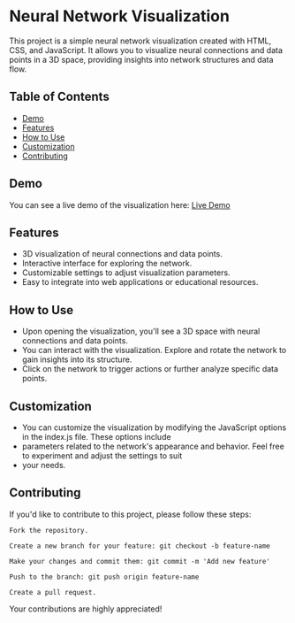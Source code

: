 # Neural Network Visualization

This project is a simple neural network visualization created with HTML, CSS, and JavaScript. It allows you to visualize neural connections and data points in a 3D space, providing insights into network structures and data flow.

## Table of Contents

- [Demo](#demo)
- [Features](#features)
- [How to Use](#how-to-use)
- [Customization](#customization)
- [Contributing](#contributing)

## Demo

You can see a live demo of the visualization here: [Live Demo](https://kozuedoingregression.github.io/Neural-Network-visualization/)

## Features

- 3D visualization of neural connections and data points.
- Interactive interface for exploring the network.
- Customizable settings to adjust visualization parameters.
- Easy to integrate into web applications or educational resources.

## How to Use

- Upon opening the visualization, you'll see a 3D space with neural connections and data points.
- You can interact with the visualization. Explore and rotate the network to gain insights into its structure.
- Click on the network to trigger actions or further analyze specific data points.

## Customization

- You can customize the visualization by modifying the JavaScript options in the index.js file. These options include
- parameters related to the network's appearance and behavior. Feel free to experiment and adjust the settings to suit
- your needs.

## Contributing

If you'd like to contribute to this project, please follow these steps:

    Fork the repository.

    Create a new branch for your feature: git checkout -b feature-name

    Make your changes and commit them: git commit -m 'Add new feature'

    Push to the branch: git push origin feature-name
    
    Create a pull request.

Your contributions are highly appreciated!
